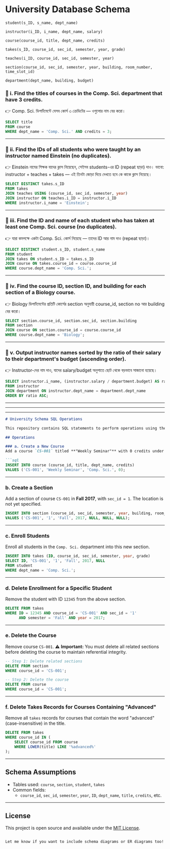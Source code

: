 
# University Database Schema 

```
student(s_ID, s_name, dept_name)

instructor(i_ID, i_name, dept_name, salary)

course(course_id, title, dept_name, credits)

takes(s_ID, course_id, sec_id, semester, year, grade)

teaches(i_ID, course_id, sec_id, semester, year)

section(course_id, sec_id, semester, year, building, room_number, time_slot_id)

department(dept_name, building, budget)
```

### 🔹 i. **Find the titles of courses in the Comp. Sci. department that have 3 credits.**  
👉 Comp. Sci. ডিপার্টমেন্টে যেসব কোর্স ৩ ক্রেডিটের — ওগুলোর নাম বের করো।

```sql
SELECT title
FROM course
WHERE dept_name = 'Comp. Sci.' AND credits = 3;
```

---

### 🔹 ii. **Find the IDs of all students who were taught by an instructor named Einstein (no duplicates).**  
👉 Einstein নামের শিক্ষক যাদের ক্লাস নিয়েছেন, সেইসব students-এর ID (repeat ছাড়া) দাও।
ভাবো: instructor + teaches + takes — এই তিনটা জোড়া দিয়ে দেখতে হবে কে কাকে ক্লাস নিয়েছে।
```sql
SELECT DISTINCT takes.s_ID
FROM takes
JOIN teaches USING (course_id, sec_id, semester, year)
JOIN instructor ON teaches.i_ID = instructor.i_ID
WHERE instructor.i_name = 'Einstein';
```

---

### 🔹 iii. **Find the ID and name of each student who has taken at least one Comp. Sci. course (no duplicates).**  
👉 যারা কমপক্ষে একটা Comp. Sci. কোর্স নিয়েছে — তাদের ID আর নাম দাও (repeat ছাড়া)।

```sql
SELECT DISTINCT student.s_ID, student.s_name
FROM student
JOIN takes ON student.s_ID = takes.s_ID
JOIN course ON takes.course_id = course.course_id
WHERE course.dept_name = 'Comp. Sci.';
```

---

### 🔹 iv. **Find the course ID, section ID, and building for each section of a Biology course.**  
👉 Biology ডিপার্টমেন্টের প্রতিটি কোর্সের section অনুযায়ী course_id, section no আর building বের করো।

```sql
SELECT section.course_id, section.sec_id, section.building
FROM section
JOIN course ON section.course_id = course.course_id
WHERE course.dept_name = 'Biology';
```

---

### 🔹 v. **Output instructor names sorted by the ratio of their salary to their department's budget (ascending order).**  
👉 Instructor-দের নাম দাও, যাদের salary/budget অনুপাতে ছোট থেকে বড়ভাবে সাজানো হয়েছে।

```sql
SELECT instructor.i_name, (instructor.salary / department.budget) AS ratio
FROM instructor
JOIN department ON instructor.dept_name = department.dept_name
ORDER BY ratio ASC;
```

---

**********************************************************************************************************************************************************************************************
---

```markdown
# University Schema SQL Operations

This repository contains SQL statements to perform operations using the **University Schema**. The tasks involve inserting, deleting, and modifying data for courses, sections, and enrollments.

## Operations

### a. Create a New Course
Add a course `CS-001` titled **"Weekly Seminar"** with 0 credits under the `Comp. Sci.` department.

```sql
INSERT INTO course (course_id, title, dept_name, credits)
VALUES ('CS-001', 'Weekly Seminar', 'Comp. Sci.', 0);
```

---

### b. Create a Section
Add a section of course `CS-001` in **Fall 2017**, with `sec_id = 1`. The location is not yet specified.

```sql
INSERT INTO section (course_id, sec_id, semester, year, building, room_number, time_slot_id)
VALUES ('CS-001', '1', 'Fall', 2017, NULL, NULL, NULL);
```

---

### c. Enroll Students
Enroll all students in the `Comp. Sci.` department into this new section.

```sql
INSERT INTO takes (ID, course_id, sec_id, semester, year, grade)
SELECT ID, 'CS-001', '1', 'Fall', 2017, NULL
FROM student
WHERE dept_name = 'Comp. Sci.';
```

---

### d. Delete Enrollment for a Specific Student
Remove the student with ID `12345` from the above section.

```sql
DELETE FROM takes
WHERE ID = 12345 AND course_id = 'CS-001' AND sec_id = '1'
      AND semester = 'Fall' AND year = 2017;
```

---

### e. Delete the Course
Remove course `CS-001`. ⚠️ **Important:** You must delete all related sections before deleting the course to maintain referential integrity.

```sql
-- Step 1: Delete related sections
DELETE FROM section
WHERE course_id = 'CS-001';

-- Step 2: Delete the course
DELETE FROM course
WHERE course_id = 'CS-001';
```

---

### f. Delete Takes Records for Courses Containing "Advanced"
Remove all `takes` records for courses that contain the word "advanced" (case-insensitive) in the title.

```sql
DELETE FROM takes
WHERE course_id IN (
    SELECT course_id FROM course
    WHERE LOWER(title) LIKE '%advanced%'
);
```

---

## Schema Assumptions

- Tables used: `course`, `section`, `student`, `takes`
- Common fields:
  - `course_id`, `sec_id`, `semester`, `year`, `ID`, `dept_name`, `title`, `credits`, etc.

---

## License
This project is open source and available under the [MIT License](LICENSE).

```

Let me know if you want to include schema diagrams or ER diagrams too!
